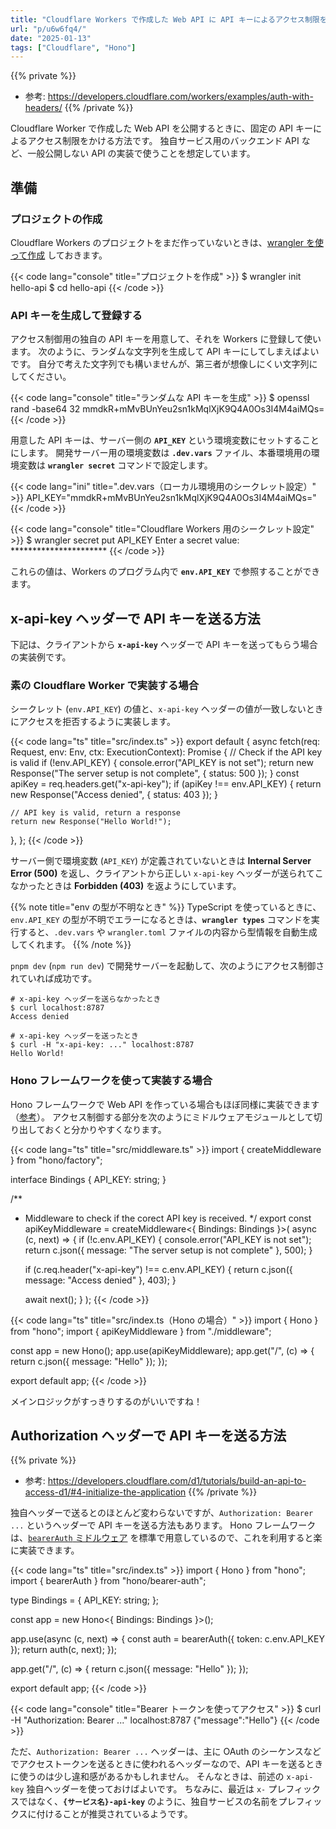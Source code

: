 ```yaml
---
title: "Cloudflare Workers で作成した Web API に API キーによるアクセス制限をかける"
url: "p/u6w6fq4/"
date: "2025-01-13"
tags: ["Cloudflare", "Hono"]
---
```


{{% private %}}
- 参考: https://developers.cloudflare.com/workers/examples/auth-with-headers/
{{% /private %}}

Cloudflare Worker で作成した Web API を公開するときに、固定の API キーによるアクセス制限をかける方法です。
独自サービス用のバックエンド API など、一般公開しない API の実装で使うことを想定しています。


準備
----

### プロジェクトの作成

Cloudflare Workers のプロジェクトをまだ作っていないときは、[wrangler を使って作成](/p/rn7p7n5/) しておきます。

{{< code lang="console" title="プロジェクトを作成" >}}
$ wrangler init hello-api
$ cd hello-api
{{< /code >}}

### API キーを生成して登録する

アクセス制御用の独自の API キーを用意して、それを Workers に登録して使います。
次のように、ランダムな文字列を生成して API キーにしてしまえばよいです。
自分で考えた文字列でも構いませんが、第三者が想像しにくい文字列にしてください。

{{< code lang="console" title="ランダムな API キーを生成" >}}
$ openssl rand -base64 32
mmdkR+mMvBUnYeu2sn1kMqlXjK9Q4A0Os3I4M4aiMQs=
{{< /code >}}

用意した API キーは、サーバー側の **`API_KEY`** という環境変数にセットすることにします。
開発サーバー用の環境変数は **`.dev.vars`** ファイル、本番環境用の環境変数は **`wrangler secret`** コマンドで設定します。

{{< code lang="ini" title=".dev.vars（ローカル環境用のシークレット設定）" >}}
API_KEY="mmdkR+mMvBUnYeu2sn1kMqlXjK9Q4A0Os3I4M4aiMQs="
{{< /code >}}

{{< code lang="console" title="Cloudflare Workers 用のシークレット設定" >}}
$ wrangler secret put API_KEY
Enter a secret value: **********************
{{< /code >}}

これらの値は、Workers のプログラム内で **`env.API_KEY`** で参照することができます。


x-api-key ヘッダーで API キーを送る方法
----

下記は、クライアントから **`x-api-key`** ヘッダーで API キーを送ってもらう場合の実装例です。

### 素の Cloudflare Worker で実装する場合

シークレット (`env.API_KEY`) の値と、`x-api-key` ヘッダーの値が一致しないときにアクセスを拒否するように実装します。

{{< code lang="ts" title="src/index.ts" >}}
export default {
  async fetch(req: Request, env: Env, ctx: ExecutionContext): Promise<Response> {
    // Check if the API key is valid
    if (!env.API_KEY) {
      console.error("API_KEY is not set");
      return new Response("The server setup is not complete", { status: 500 });
    }
    const apiKey = req.headers.get("x-api-key");
    if (apiKey !== env.API_KEY) {
      return new Response("Access denied", { status: 403 });
    }

    // API key is valid, return a response
    return new Response("Hello World!");
  },
};
{{< /code >}}

サーバー側で環境変数 (`API_KEY`) が定義されていないときは **Internal Server Error (500)** を返し、クライアントから正しい `x-api-key` ヘッダーが送られてこなかったときは **Forbidden (403)** を返ようにしています。

{{% note title="env の型が不明なとき" %}}
TypeScript を使っているときに、`env.API_KEY` の型が不明でエラーになるときは、**`wrangler types`** コマンドを実行すると、`.dev.vars` や `wrangler.toml` ファイルの内容から型情報を自動生成してくれます。
{{% /note %}}

`pnpm dev` (`npm run dev`) で開発サーバーを起動して、次のようにアクセス制御されていれば成功です。

```console
# x-api-key ヘッダーを送らなかったとき
$ curl localhost:8787
Access denied

# x-api-key ヘッダーを送ったとき
$ curl -H "x-api-key: ..." localhost:8787
Hello World!
```

### Hono フレームワークを使って実装する場合

Hono フレームワークで Web API を作っている場合もほぼ同様に実装できます（[参考](/p/33cc7jy/#secret)）。
アクセス制御する部分を次のようにミドルウェアモジュールとして切り出しておくと分かりやすくなります。

{{< code lang="ts" title="src/middleware.ts" >}}
import { createMiddleware } from "hono/factory";

interface Bindings {
  API_KEY: string;
}

/**
 * Middleware to check if the corect API key is received.
 */
export const apiKeyMiddleware = createMiddleware<{ Bindings: Bindings }>(
  async (c, next) => {
    if (!c.env.API_KEY) {
      console.error("API_KEY is not set");
      return c.json({ message: "The server setup is not complete" }, 500);
    }

    if (c.req.header("x-api-key") !== c.env.API_KEY) {
      return c.json({ message: "Access denied" }, 403);
    }

    await next();
  }
);
{{< /code >}}

{{< code lang="ts" title="src/index.ts（Hono の場合）" >}}
import { Hono } from "hono";
import { apiKeyMiddleware } from "./middleware";

const app = new Hono();
app.use(apiKeyMiddleware);
app.get("/", (c) => {
  return c.json({ message: "Hello" });
});

export default app;
{{< /code >}}

メインロジックがすっきりするのがいいですね！


Authorization ヘッダーで API キーを送る方法
----

{{% private %}}
- 参考: https://developers.cloudflare.com/d1/tutorials/build-an-api-to-access-d1/#4-initialize-the-application
{{% /private %}}

独自ヘッダーで送るとのほとんど変わらないですが、`Authorization: Bearer ...` というヘッダーで API キーを送る方法もあります。
Hono フレームワークは、[`bearerAuth` ミドルウェア](https://hono.dev/docs/middleware/builtin/bearer-auth) を標準で用意しているので、これを利用すると楽に実装できます。

{{< code lang="ts" title="src/index.ts" >}}
import { Hono } from "hono";
import { bearerAuth } from "hono/bearer-auth";

type Bindings = {
  API_KEY: string;
};

const app = new Hono<{ Bindings: Bindings }>();

app.use(async (c, next) => {
  const auth = bearerAuth({ token: c.env.API_KEY });
  return auth(c, next);
});

app.get("/", (c) => {
  return c.json({ message: "Hello" });
});

export default app;
{{< /code >}}

{{< code lang="console" title="Bearer トークンを使ってアクセス" >}}
$ curl -H "Authorization: Bearer ..." localhost:8787
{"message":"Hello"}
{{< /code >}}

ただ、`Authorization: Bearer ...` ヘッダーは、主に OAuth のシーケンスなどでアクセストークンを送るときに使われるヘッダーなので、API キーを送るときに使うのは少し違和感があるかもしれません。
そんなときは、前述の `x-api-key` 独自ヘッダーを使っておけばよいです。
ちなみに、最近は `x-` プレフィックスではなく、**`{サービス名}-api-key`** のように、独自サービスの名前をプレフィックスに付けることが推奨されているようです。

